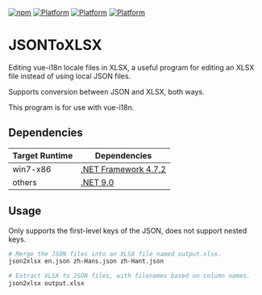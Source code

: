 [![npm](https://img.shields.io/npm/v/json2xlsx.cli.svg)](https://www.npmjs.com/package/json2xlsx.cli) [![Platform](https://img.shields.io/badge/platform-Windows-blue?logo=windowsxp&color=1E9BFA)](https://dotnet.microsoft.com/zh-cn/download/dotnet/latest/runtime) [![Platform](https://img.shields.io/badge/platform-Linux-green?logo=linux&color=1E9BFA)](https://dotnet.microsoft.com/zh-cn/download/dotnet/latest/runtime) [![Platform](https://img.shields.io/badge/platform-macOS-lightgrey?logo=apple&color=1E9BFA)](https://dotnet.microsoft.com/zh-cn/download/dotnet/latest/runtime)

# JSONToXLSX

Editing vue-i18n locale files in XLSX, a useful program for editing an XLSX file instead of using local JSON files.

Supports conversion between JSON and XLSX, both ways.

This program is for use with vue-i18n.

## Dependencies

| Target Runtime | Dependencies                                                 |
| -------------- | ------------------------------------------------------------ |
| win7-x86       | [.NET Framework 4.7.2](https://dotnet.microsoft.com/en-us/download/dotnet-framework/net472) |
| others         | [.NET 9.0](https://dotnet.microsoft.com/en-us/download/dotnet/9.0) |

## Usage

Only supports the first-level keys of the JSON, does not support nested keys.

```bash
# Merge the JSON files into an XLSX file named output.xlsx.
json2xlsx en.json zh-Hans.json zh-Hant.json

# Extract XLSX to JSON files, with filenames based on column names.
json2xlsx output.xlsx
```


